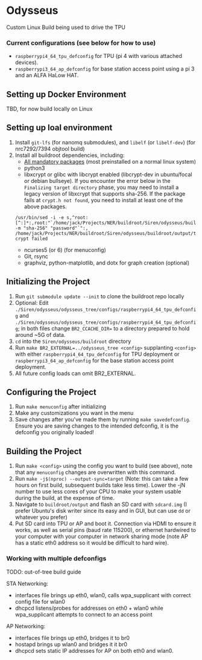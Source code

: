 # Odysseus
Custom Linux Build being used to drive the TPU

### Current configurations (see below for how to use)
- `raspberrypi4_64_tpu_defconfig` for TPU (pi 4 with various attached devices).
- `raspberrypi3_64_ap_defconfig` for base station access point using a pi 3 and an ALFA HaLow HAT.

## Setting up Docker Environment
TBD, for now build locally on Linux

## Setting up loal environment
1. Install `git-lfs` (for nanomq submodules), and `libelf` (or `libelf-dev`) (for nrc7292/7394 objtool build)
2. Install all buildroot dependencies, including:
    - [All mandatory packages](https://buildroot.org/downloads/manual/manual.html#requirement) (most preinstalled on a normal linux system)
    - python3
    - libxcrypt or glibc with libcrypt enabled (libcrypt-dev in ubuntu/focal or debian bullseye).  If you encounter the error below in the `Finalizing target directory` phase, you may need to install a legacy version of libxcrypt that supports sha-256.  If the package fails at `crypt.h not found`, you need to install at least one of the above packages.
    ```
    /usr/bin/sed -i -e s,^root:[^:]*:,root:"`/home/jack/Projects/NER/buildroot/Siren/odysseus/buildroot/output/host/bin/mkpasswd -m "sha-256" "password"`":, /home/jack/Projects/NER/buildroot/Siren/odysseus/buildroot/output/target/etc/shadow
    crypt failed
    ```
    - ncurses5 (or 6) (for menuconfig)
    - Git, rsync
    - graphviz, python-matplotlib, and dotx for graph creation (optional)

<!-- ## Start Container on MacOS/Linux
In any terminal that is in the directory:

    # if need to rebuild image
    docker image prune -a
    sudo docker build -f ./Dockerfile -t ner-gcc-arm .

    sudo docker run --rm -it --privileged -v "$PWD:/home/app" ner-gcc-arm:latest bash -->
    
## Initializing the Project
1. Run ```git submodule update --init``` to clone the buildroot repo locally
2. Optional: Edit `./Siren/odysseus/odysseus_tree/configs/raspberrypi4_64_tpu_defconfig` and `./Siren/odysseus/odysseus_tree/configs/raspberrypi4_64_tpu_defconfig`; in both files change `BR2_CCACHE_DIR=` to a directory prepared to hold around ~5G of data.
3. ```cd``` into the ```Siren/odysseus/buildroot``` directory
4. Run ```make BR2_EXTERNAL=../odysseus_tree <config>``` supplanting `<config>` with either `raspberrypi4_64_tpu_defconfig` for TPU deployment or `raspberrypi3_64_ap_defconfig` for the base station access point deployment.
5. All future config loads can omit BR2_EXTERNAL.

## Configuring the Project
1. Run ```make menuconfig``` after initializing
2. Make any customizations you want in the menu
3. Save changes after you've made them by running ```make savedefconfig```.  Ensure you are saving changes to the intended defconfig, it is the defconfig you originally loaded!

## Building the Project
1. Run `make <config>` using the config you want to build (see above), note that any `menuconfig` changes are overwritten with this command.
2. Run ```make -j$(nproc) --output-sync=target``` (Note: this can take a few hours on first build, subsequent builds take less time).  Lower the -jN number to use less cores of your CPU to make your system usable during the build, at the expense of time.
3. Navigate to ```buildroot/output``` and flash an SD card with ```sdcard.img``` (I prefer Ubuntu's disk writer since its easy and in GUI, but can use ```dd``` or whatever you prefer)
4. Put SD card into TPU or AP and boot it.  Connection via HDMI to ensure it works, as well as serial pins (baud rate 115200), or ethernet hardwired to your computer with your computer in network sharing mode (note AP has a static eth0 address so it would be difficult to hard wire).

### Working with multiple defconfigs
TODO: out-of-tree build guide
<!-- Since there are multiple machines this repo deploys to, one can save the build output of multiple defconfigs side-by-side so outputs can be stored easily.  To do this, simply run `make my_dir=O <config>`, where my_dir is a path relative to the buildroot submodule.  Change the directory for each `<config>`, and make sure to `make clean` in between! -->

STA Networking:  
- interfaces file brings up eth0, wlan0, calls wpa_supplicant with correct config file for wlan0
- dhcpcd listens/probes for addresses on eth0 + wlan0 while wpa_supplicant attempts to connect to an access point

AP Networking:
- interfaces file brings up eth0, bridges it to br0
- hostapd brings up wlan0 and bridges it it br0
- dhcpcd sets static IP addresses for AP on both eth0 and wlan0.
